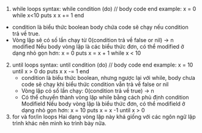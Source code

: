 1. while loops
  syntax:
    while condition (do)
      // body code
    end
  example:
    x = 0
    while x<10
       puts x
       x += 1
    end
  - condition là biểu thức boolean
	body chứa code sẽ chạy nếu condition trả về true.
  - Vòng lặp sẽ có số lần chạy từ 0(condition trả về false or nil) -> n
  modified
    Nếu body vòng lặp là các biểu thức đơn, có thể modified ở dạng nhỏ gọn hơn:
      x = 0
      puts x = x + 1 while x < 10
2. until loops
   syntax:
	until condition (do)
	   // body code
	end
   example:
	x = 10
	until x > 0 do
	  puts x
	  x -= 1
	end
   - condition là biểu thức boolean, nhưng ngược lại với while, body chưa code
    sẽ chạy khi biểu thức condition vẫn trả về false or nil
   - Vòng lặp có số lần chạy: 0(condition trả về true) -> n
   - Có thể chuyển thành vòng lặp while bằng cách phủ định condition
  Modifield
	Nếu body vòng lặp là biểu thức đơn, có thể modifield ở dạng nhỏ gọn hơn:
	  x = 10
	  puts x = x -1 until x > 0
3. for và for/in loops
 Hai dạng vòng lặp này khá giống với các ngôn ngữ lập trình khác nên mình ko trình bày nữa.
